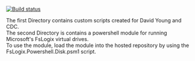 [![Build status](https://ci.appveyor.com/api/projects/status/3qvdttdt33wgt5mk?svg=true)](https://ci.appveyor.com/project/daniel0226/fslogix-powershell-disk)<br/>

The first Directory contains custom scripts created for David Young and CDC.<br/>
The second Directory is contains a powershell module for running Microsoft's FsLogix virtual drives.<br/>
To use the module, load the module into the hosted repository by using the FsLogix.Powershell.Disk.psm1 script.<br/>
